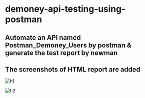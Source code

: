 # demoney-api-testing-using-postman
## Automate an API named Postman_Demoney_Users by postman & generate the test report by newman
## The screenshots of HTML report are added
![h1](https://user-images.githubusercontent.com/47983558/175515168-8db96c09-646e-4584-96cb-8aae41922391.PNG)

![h2](https://user-images.githubusercontent.com/47983558/175515175-5a564c53-2591-48c4-8582-53ea68d13640.PNG)
